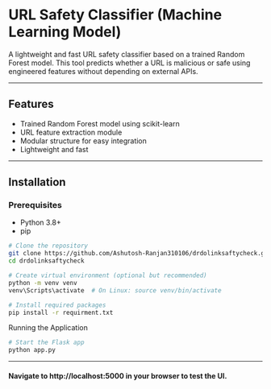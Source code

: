 # URL Safety Classifier (Machine Learning Model)

A lightweight and fast URL safety classifier based on a trained Random Forest model. This tool predicts whether a URL is malicious or safe using engineered features without depending on external APIs.

---

## Features

- Trained Random Forest model using scikit-learn  
- URL feature extraction module  
- Modular structure for easy integration  
- Lightweight and fast  




---

## Installation

### Prerequisites

- Python 3.8+  
- pip  


```bash
# Clone the repository
git clone https://github.com/Ashutosh-Ranjan310106/drdolinksaftycheck.git
cd drdolinksaftycheck

# Create virtual environment (optional but recommended)
python -m venv venv
venv\Scripts\activate  # On Linux: source venv/bin/activate

# Install required packages
pip install -r requirment.txt
```
Running the Application
```bash
# Start the Flask app
python app.py
```
---
#### Navigate to http://localhost:5000 in your browser to test the UI.


